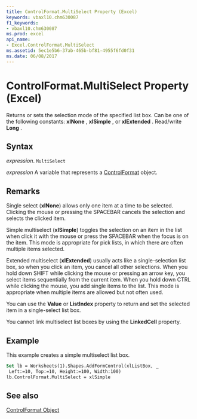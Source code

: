 ```yaml
---
title: ControlFormat.MultiSelect Property (Excel)
keywords: vbaxl10.chm630087
f1_keywords:
- vbaxl10.chm630087
ms.prod: excel
api_name:
- Excel.ControlFormat.MultiSelect
ms.assetid: 5ec1e5b6-37ab-465b-bf81-4955f6fd0f31
ms.date: 06/08/2017
---
```



# ControlFormat.MultiSelect Property (Excel)

Returns or sets the selection mode of the specified list box. Can be one of the following constants:  **xlNone** , **xlSimple** , or **xlExtended** . Read/write **Long** .


## Syntax

 _expression_. `MultiSelect`

 _expression_ A variable that represents a [ControlFormat](./Excel.ControlFormat.md) object.


## Remarks

Single select (**xlNone**) allows only one item at a time to be selected. Clicking the mouse or pressing the SPACEBAR cancels the selection and selects the clicked item.

Simple multiselect (**xlSimple**) toggles the selection on an item in the list when click it with the mouse or press the SPACEBAR when the focus is on the item. This mode is appropriate for pick lists, in which there are often multiple items selected.

Extended multiselect (**xlExtended**) usually acts like a single-selection list box, so when you click an item, you cancel all other selections. When you hold down SHIFT while clicking the mouse or pressing an arrow key, you select items sequentially from the current item. When you hold down CTRL while clicking the mouse, you add single items to the list. This mode is appropriate when multiple items are allowed but not often used.

You can use the  **Value** or **ListIndex** property to return and set the selected item in a single-select list box.

You cannot link multiselect list boxes by using the  **LinkedCell** property.


## Example

This example creates a simple multiselect list box.


```vb
Set lb = Worksheets(1).Shapes.AddFormControl(xlListBox, _ 
 Left:=10, Top:=10, Height:=100, Width:100) 
lb.ControlFormat.MultiSelect = xlSimple
```


## See also


[ControlFormat Object](Excel.ControlFormat.md)

